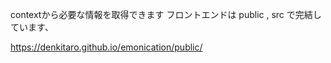 
contextから必要な情報を取得できます
フロントエンドは
public , src で完結しています、

https://denkitaro.github.io/emonication/public/
